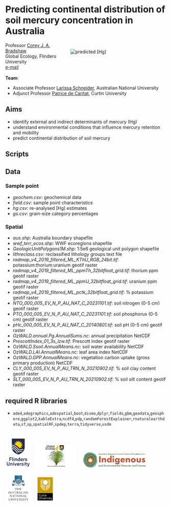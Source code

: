 # Predicting continental distribution of soil mercury concentration in Australia
<img align="right" src="www/HgPredSpatRFbt.jpg" alt="predicted [Hg]" width="300" style="margin-top: 20px">

Professor <a href="https://globalecologyflinders.com/people">Corey J. A. Bradshaw</a><br>
Global Ecology, Flinders University<br>
<a href="mailto:corey.bradshaw@flinders.edu.au">e-mail</a><br>
<br>
<strong>Team</strong>:<br>
- Associate Professor <a href="https://researchportalplus.anu.edu.au/en/persons/larissa-schneider">Larissa Schneider</a>, Australian National University
- Adjunct Professor <a href="https://scholar.google.com.au/citations?user=O3mHBygAAAAJ&hl=en">Patrice de Caritat</a>, Curtin University

## Aims
- identify external and indirect determinants of mercury (Hg)
- understand environmental conditions that influence mercury retention and mobility
- predict continental distribution of soil mercury

## Scripts

## Data
### Sample point
- <em>geochem.csv</em>: geochemical data
- <em>field.csv</em>: sample point characteristics
- <em>hg.csv</em>: re-analysed [Hg] estimates
- <em>gs.csv</em>: grain-size category percentages
 
### Spatial
- <em>aus.shp</em>: Australia boundary shapefile
- <em>wwf_terr_ecos.shp</em>: WWF ecoregions shapefile
- <em>GeologicUnitPolygons1M.shp</em>: 1:5e6 geological unit polygon shapefile
- <em>lithreclass.csv</em>: reclassified lithology groups text file
- <em>radmap_v4_2019_filtered_ML_KThU_RGB_24bit.tif</em>: potassium:thorium:uranium geotif raster
- <em>radmap_v4_2019_filtered_ML_ppmTh_32bitfloat_grid.tif</em>: thorium ppm geotif raster
- <em>radmap_v4_2019_filtered_ML_ppmU_32bitfloat_grid.tif</em>: uranium ppm geotif raster
- <em>radmap_v4_2019_filtered_ML_pctk_32bitfloat_grid.tif</em>: % potassium geotif raster
- <em>NTO_000_005_EV_N_P_AU_NAT_C_20231101.tif</em>: soil nitrogen (0-5 cm) geotif raster
- <em>PTO_000_005_EV_N_P_AU_NAT_C_20231101.tif</em>: soil phosphorus (0-5 cm) geotif raster
- <em>pHc_000_005_EV_N_P_AU_NAT_C_20140801.tif</em>: soil pH (0-5 cm) geotif raster
- <em>OzWALD.annual.Pg.AnnualSums.nc</em>: annual precipitation NetCDF
- <em>PrescottIndex_01_3s_lzw.tif</em>: Prescott index geotif raster
- <em>OzWALD.Ssoil.AnnualMeans.nc</em>: soil water availability NetCDF
- <em>OzWALD.LAI.AnnualMeans.nc</em>: leaf area index NetCDF
- <em>OzWALD.GPP.AnnualMeans.nc</em>: vegetation carbon uptake (gross primary production) NetCDF
- <em>CLY_000_005_EV_N_P_AU_TRN_N_20210902.tif</em>: % soil clay content geotif raster
- <em>SLT_000_005_EV_N_P_AU_TRN_N_20210902.tif</em>: % soil silt content geotif raster

## required R libraries
- <code>ade4</code>,<code>adegraphics</code>,<code>adespatial</code>,<code>boot</code>,<code>dismo</code>,<code>dplyr</code>,<code>fields</code>,<code>gbm</code>,<code>geodata</code>,<code>geosphere</code>,<code>ggplot2</code>,<code>kableExtra</code>,<code>ncdf4</code>,<code>pdp</code>,<code>randomForestExplainer</code>,<code>rnaturalearthdata</code>,<code>sf</code>,<code>sp</code>,<code>spatialRF</code>,<code>spdep</code>,<code>terra</code>,<code>tidyverse</code>,<code>usdm</code>

<p><a href="https://www.flinders.edu.au"><img align="bottom-left" src="www/Flinders_University_Logo_Stacked_RGB_Master.jpg" alt="Flinders University logo" width="80" style="margin-top: 20px"></a> &nbsp; <a href="https://globalecologyflinders.com"><img align="bottom-left" src="www/GEL Logo Kaurna New Transp.png" alt="GEL logo" width="130" style="margin-top: 20px"></a>  &nbsp; &nbsp;
 <a href="https://ciehf.au"><img align="bottom-left" src="www/CIEHF_Logo_Email_Version Transparent.png" alt="CIEHF logo" width="200" style="margin-top: 20px"></a>  &nbsp; &nbsp; <a href="https://www.anu.edu.au"><img align="bottom-left" src="www/ANUlogo.png" alt="ANU logo" width="80" style="margin-top: 20px"></a>  &nbsp; &nbsp; <a href="https://www.curtin.edu.au"><img align="bottom-left" src="www/CUlogo.png" alt="ANU logo" width="50" style="margin-top: 20px"></a></p>
